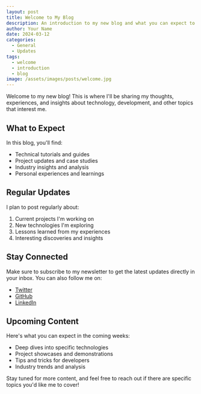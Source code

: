 ```yaml
---
layout: post
title: Welcome to My Blog
description: An introduction to my new blog and what you can expect to find here
author: Your Name
date: 2024-03-12
categories:
  - General
  - Updates
tags:
  - welcome
  - introduction
  - blog
image: /assets/images/posts/welcome.jpg
---
```


Welcome to my new blog! This is where I'll be sharing my thoughts, experiences, and insights about technology, development, and other topics that interest me.

## What to Expect

In this blog, you'll find:

- Technical tutorials and guides
- Project updates and case studies
- Industry insights and analysis
- Personal experiences and learnings

## Regular Updates

I plan to post regularly about:

1. Current projects I'm working on
2. New technologies I'm exploring
3. Lessons learned from my experiences
4. Interesting discoveries and insights

## Stay Connected

Make sure to subscribe to my newsletter to get the latest updates directly in your inbox. You can also follow me on:

- [Twitter](https://twitter.com/yourusername)
- [GitHub](https://github.com/yourusername)
- [LinkedIn](https://linkedin.com/in/yourusername)

## Upcoming Content

Here's what you can expect in the coming weeks:

- Deep dives into specific technologies
- Project showcases and demonstrations
- Tips and tricks for developers
- Industry trends and analysis

Stay tuned for more content, and feel free to reach out if there are specific topics you'd like me to cover! 
